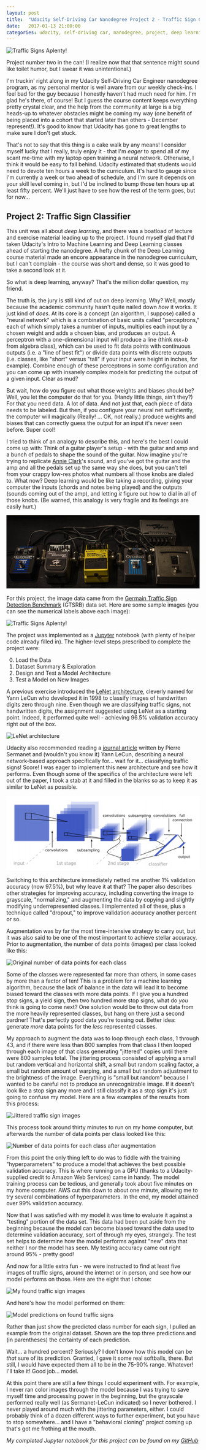 ```yaml
---
layout: post
title:  "Udacity Self-Driving Car Nanodegree Project 2 - Traffic Sign Classifier"
date:   2017-01-13 21:00:00 
categories: udacity, self-driving car, nanodegree, project, deep learning, classifier
---
```


![Traffic Signs Aplenty!](https://raw.githubusercontent.com/jeremy-shannon/CarND-Traffic-Sign-Classifier-Project/master/images/output_12_0.png)

Project number two in the can! (I realize now that that sentence might sound like toilet humor, but I swear it was unintentional.)

I'm truckin' right along in my Udacity Self-Driving Car Engineer nanodegree program, as my personal mentor is well aware from our weekly check-ins. I feel bad for the guy because I honestly haven't had much need for him. I'm glad he's there, of course! But I guess the course content keeps everything pretty crystal clear, and the help from the community at large is a big heads-up to whatever obstacles might be coming my way (one benefit of being placed into a cohort that started later than others - December represent!). It's good to know that Udacity has gone to great lengths to make sure I don't get stuck.

That's not to say that this thing is a cake walk by any means! I consider myself lucky that I really, truly enjoy it - that I'm *eager* to spend all of my scant me-time with my laptop open training a neural network. Otherwise, I think it would be easy to fall behind. Udacity estimated that students would need to devote ten hours a week to the curriculum. It's hard to gauge since I'm currently a week or two ahead of schedule, and I'm sure it depends on your skill level coming in, but I'd be inclined to bump those ten hours up at least fifty percent. We'll just have to see how the rest of the term goes, but for now...

## Project 2: Traffic Sign Classifier

This unit was all about *deep learning*, and there was a boatload of lecture and exercise material leading up to the project. I found myself glad that I'd taken Udacity's Intro to Machine Learning and Deep Learning classes ahead of starting the nanodegree. A hefty chunk of the Deep Learning course material made an encore appearance in the nanodegree curriculum, but I can't complain - the course was short and dense, so it was good to take a second look at it. 

So what is deep learning, anyway? That's the million dollar question, my friend.

The truth is, the jury is still kind of out on deep learning. Why? Well, mostly because the academic community hasn't quite nailed down *how* it works. It just kind of *does*. At its core is a concept (an algorithm, I suppose) called a "neural network" which is a combination of basic units called "perceptrons," each of which simply takes a number of inputs, multiplies each input by a chosen weight and adds a chosen bias, and produces an output. A perceptron with a one-dimensional input will produce a line (think *mx+b* from algebra class), which can be used to fit data points with continuous outputs (i.e. a "line of best fit") or divide data points with discrete outputs (i.e. classes, like "short" versus "tall" if your input were height in inches, for example). Combine enough of these perceptrons in some configuration and you can come up with insanely complex models for predicting the output of a given input. Clear as mud?

But wait, how do you figure out what those weights and biases should be? Well, you let the computer do that for you. (Handy little things, ain't they?) For that you need data. A lot of data. And not just that, each piece of data needs to be labeled. But then, if you configure your neural net sufficiently, the computer will magically (Really! ... OK, not really.) produce weights and biases that can correctly guess the output for an input it's never seen before. Super cool!

I tried to think of an analogy to describe this, and here's the best I could come up with: Think of a guitar player's setup - with the guitar and amp and a bunch of pedals to shape the sound of the guitar. Now imagine you're trying to replicate [Annie Clark](http://ilovestvincent.com)'s sound, and you've got the guitar and the amp and all the pedals set up the same way she does, but you can't tell from your crappy low-res photos what numbers all those knobs are dialed to. What now? Deep learning would be like taking a recording, giving your computer the inputs (chords and notes being played) and the outputs (sounds coming out of the amp), and letting *it* figure out how to dial in all of those knobs. (Be warned, this analogy is very fragile and its feelings are easily hurt.)

![turn... turn... turn...](https://github.com/jeremy-shannon/jeremy-shannon.github.io/blob/master/images/guitarPedals.jpg?raw=true)

For this project, the image data came from the [Germain Traffic Sign Detection Benchmark](http://benchmark.ini.rub.de/) (GTSRB) data set. Here are some sample images (you can see the numerical labels above each image):

![Traffic Signs Aplenty!](https://raw.githubusercontent.com/jeremy-shannon/CarND-Traffic-Sign-Classifier-Project/master/images/output_6_0.png)

The project was implemented as a [Jupyter](http://jupyter.org) notebook (with plenty of helper code already filled in). The higher-level steps prescribed to complete the project were:

0. Load the Data
1. Dataset Summary & Exploration
2. Design and Test a Model Architecture
3. Test a Model on New Images

A previous exercise introduced the [LeNet architecture](http://yann.lecun.com/exdb/lenet/), cleverly named for Yann LeCun who developed it in 1998 to classify images of handwritten digits zero through nine. Even though we are classifying traffic signs, not handwritten digits, the assignment suggested using LeNet as a starting point. Indeed, it performed quite well - achieving 96.5% validation accuracy right out of the box.

![LeNet architecture](https://github.com/jeremy-shannon/CarND-LeNet-Lab/raw/cd4ba97906176e6020a4b3c084b7518ef3dded5e/lenet.png)

Udacity also recommended reading a [journal article](http://yann.lecun.com/exdb/publis/pdf/sermanet-ijcnn-11.pdf) written by Pierre Sermanet and (wouldn't you know it) Yann LeCun, describing a neural network-based approach specifically for... wait for it... classifying traffic signs! Score! I was eager to implement this new architecture and see how it performs. Even though some of the specifics of the architecture were left out of the paper, I took a stab at it and filled in the blanks so as to keep it as similar to LeNet as possible.

![Sermanet-LeCun architecture](https://github.com/jeremy-shannon/jeremy-shannon.github.io/blob/master/images/modifiedLeNet.jpeg?raw=true)

Switching to this architecture immediately netted me another 1% validation accuracy (now 97.5%), but why leave it at that? The paper also describes other strategies for improving accuracy, including converting the image to grayscale, "normalizing," and augmenting the data by copying and slightly modifying underrepresented classes. I implemented all of these, plus a technique called "dropout," to improve validation accuracy another percent or so. 

Augmentation was by far the most time-intensive strategy to carry out, but it was also said to be one of the most important to achieve stellar accuracy. Prior to augmentation, the number of data points (images) per class looked like this:

![Original number of data points for each class](https://raw.githubusercontent.com/jeremy-shannon/CarND-Traffic-Sign-Classifier-Project/master/images/output_26_0.png)

Some of the classes were represented far more than others, in some cases by more than a factor of ten! This is a problem for a machine learning algorithm, because the lack of balance in the data will lead it to become biased toward the classes with more data points. If I give you a hundred stop signs, a yield sign, then two hundred more stop signs, what do *you* think is going to come next? One solution would be to throw out data from the more heavily represented classes, but hang on there just a second pardner! That's perfectly good data you're tossing out. Better idea: generate *more* data points for the *less* represented classes.

My approach to augment the data was to loop through each class, 1 through 43, and if there were less than 800 samples from that class I then looped through each image of that class generating "jittered" copies until there were 800 samples total. The jittering process consisted of applying a small but random vertical and horizontal shift, a small but random scaling factor, a small but random amount of warping, and a small but random adjustment to the brightness of the image. Everything is "small but random" because I wanted to be careful not to produce an unrecognizable image. If it doesn't look like a stop sign any more and I still classify it as a stop sign it's just going to confuse my model. Here are a few examples of the results from this process:

![Jittered traffic sign images](https://raw.githubusercontent.com/jeremy-shannon/CarND-Traffic-Sign-Classifier-Project/master/images/output_29_0.png)

This process took around thirty minutes to run on my home computer, but afterwards the number of data points per class looked like this:

![Number of data points for each class after augmentation](https://raw.githubusercontent.com/jeremy-shannon/CarND-Traffic-Sign-Classifier-Project/master/images/output_30_0.png)

From this point the only thing left to do was to fiddle with the training "hyperparameters" to produce a model that achieves the best possible validation accuracy. This is where running on a GPU (thanks to a Udacity-supplied credit to Amazon Web Services) came in handy. The model training process can be tedious, and generally took about five minutes on my home computer. AWS cut this down to about one minute, allowing me to try several combinations of hyperparameters. In the end, my model attained over 99% validation accuracy. 

Now that I was satisfied with my model it was time to evaluate it against a "testing" portion of the data set. This data had been put aside from the beginning because the model can become biased toward the data used to determine validation accuracy, sort of through my eyes, strangely. The test set helps to determine how the model performs against "new" data that neither I nor the model has seen. My testing accuracy came out right around 95% - pretty good!

And now for a little extra fun - we were instructed to find at least five images of traffic signs, around the internet or in person, and see how our model performs on those. Here are the eight that I chose:

![My found traffic sign images](https://raw.githubusercontent.com/jeremy-shannon/CarND-Traffic-Sign-Classifier-Project/master/images/output_57_1.png)

And here's how the model performed on them:

![Model predictions on found traffic signs](https://raw.githubusercontent.com/jeremy-shannon/CarND-Traffic-Sign-Classifier-Project/master/images/output_63_0.png)

Rather than just show the predicted class number for each sign, I pulled an example from the original dataset. Shown are the top three predictions and (in parentheses) the certainty of each prediction. 

Wait... a hundred percent? Seriously? I don't know how this model can be *that* sure of its prediction. Granted, I gave it some real softballs, there. But still, I would have expected them all to be in the 75-90% range. Whatever! I'll take it! Good job... model.

At this point there are still a few things I could experiment with. For example, I never ran color images through the model because I was trying to save myself time and processing power in the beginning, but the grayscale performed really well (as Sermanet-LeCun indicated) so I never bothered. I never played around much with the jittering parameters, either. I could probably think of a dozen different ways to further experiment, but you have to stop somewhere... and I have a "behavioral cloning" project coming up that's got me frothing at the mouth.

*My completed Jupyter notebook for this project can be found on my [GitHub](https://github.com/jeremy-shannon/CarND-Traffic-Sign-Classifier-Project/blob/master/Traffic_Sign_Classifier.ipynb)*
